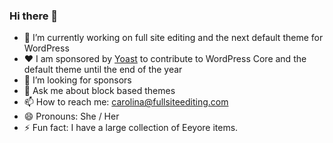 ### Hi there 👋

- 🔭 I’m currently working on full site editing and the next default theme for WordPress
- :heart: I am sponsored by [Yoast](https://yoast.com/) to contribute to WordPress Core and the default theme until the end of the year
- 🤔 I’m looking for sponsors
- 💬 Ask me about block based themes
- 📫 How to reach me: carolina@fullsiteediting.com
- 😄 Pronouns: She / Her
- ⚡ Fun fact: I have a large collection of Eeyore items.
